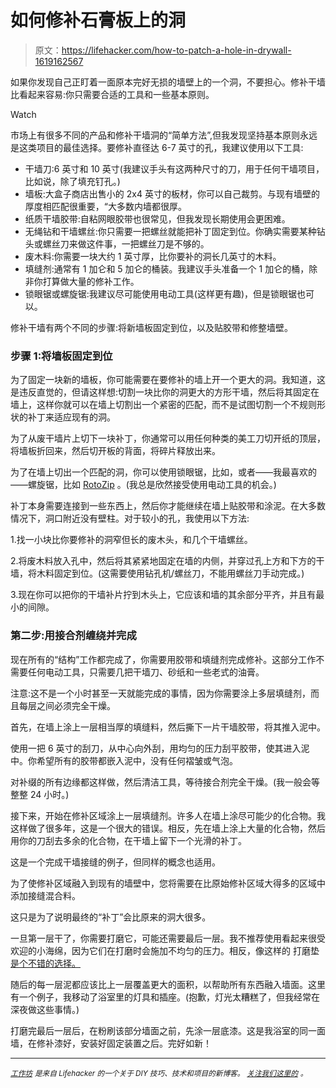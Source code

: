 # 如何修补石膏板上的洞

> 原文：<https://lifehacker.com/how-to-patch-a-hole-in-drywall-1619162567>

如果你发现自己正盯着一面原本完好无损的墙壁上的一个洞，不要担心。修补干墙比看起来容易:你只需要合适的工具和一些基本原则。

Watch

市场上有很多不同的产品和修补干墙洞的“简单方法”,但我发现坚持基本原则永远是这类项目的最佳选择。要修补直径达 6-7 英寸的孔，我建议使用以下工具:

*   干墙刀:6 英寸和 10 英寸(我建议手头有这两种尺寸的刀，用于任何干墙项目，比如说，除了填充钉孔。)
*   墙板:大盒子商店出售小的 2x4 英寸的板材，你可以自己裁剪。与现有墙壁的厚度相匹配很重要，“大多数内墙都很厚。
*   纸质干墙胶带:自粘网眼胶带也很常见，但我发现长期使用会更困难。
*   无绳钻和干墙螺丝:你只需要一把螺丝就能把补丁固定到位。你确实需要某种钻头或螺丝刀来做这件事，一把螺丝刀是不够的。
*   废木料:你需要一块大约 1 英寸厚，比你要补的洞长几英寸的木料。
*   填缝剂:通常有 1 加仑和 5 加仑的桶装。我建议手头准备一个 1 加仑的桶，除非你打算做大量的修补工作。
*   锁眼锯或螺旋锯:我建议尽可能使用电动工具(这样更有趣)，但是锁眼锯也可以。

修补干墙有两个不同的步骤:将新墙板固定到位，以及贴胶带和修整墙壁。

### **步骤 1:将墙板固定到位**

为了固定一块新的墙板，你可能需要在要修补的墙上开一个更大的洞。我知道，这是违反直觉的，但请这样想:切割一块比你的洞更大的方形干墙，然后将其固定在墙上，这样你就可以在墙上切割出一个紧密的匹配，而不是试图切割一个不规则形状的补丁来适应现有的洞。

为了从废干墙片上切下一块补丁，你通常可以用任何种类的美工刀切开纸的顶层，将墙板折回来，然后切开板的背面，将碎片释放出来。

为了在墙上切出一个匹配的洞，你可以使用锁眼锯，比如，或者——我最喜欢的——螺旋锯，比如 [RotoZip](http://www.rotozip.com/en-us/Pages/Rotozip.aspx) 。(我总是欣然接受使用电动工具的机会。)

补丁本身需要连接到一些东西上，然后你才能继续在墙上贴胶带和涂泥。在大多数情况下，洞口附近没有壁柱。对于较小的孔，我使用以下方法:

1.找一小块比你要修补的洞窄但长的废木头，和几个干墙螺丝。

2.将废木料放入孔中，然后将其紧紧地固定在墙的内侧，并穿过孔上方和下方的干墙，将木料固定到位。(这需要使用钻孔机/螺丝刀，不能用螺丝刀手动完成。)

3.现在你可以把你的干墙补片拧到木头上，它应该和墙的其余部分平齐，并且有最小的间隙。

### **第二步:用接合剂缠绕并完成**

现在所有的“结构”工作都完成了，你需要用胶带和填缝剂完成修补。这部分工作不需要任何电动工具，只需要几把干墙刀、砂纸和一些老式的油膏。

注意:这不是一个小时甚至一天就能完成的事情，因为你需要涂上多层填缝剂，而且每层之间必须完全干燥。

首先，在墙上涂上一层相当厚的填缝料，然后撕下一片干墙胶带，将其推入泥中。

使用一把 6 英寸的刮刀，从中心向外刮，用均匀的压力刮平胶带，使其进入泥中。你希望所有的胶带都嵌入泥中，没有任何褶皱或气泡。

对补缀的所有边缘都这样做，然后清洁工具，等待接合剂完全干燥。(我一般会等整整 24 小时。)

接下来，开始在修补区域涂上一层填缝剂。许多人在墙上涂尽可能少的化合物。我这样做了很多年，这是一个很大的错误。相反，先在墙上涂上大量的化合物，然后用你的刀刮去多余的化合物，在干墙上留下一个光滑的补丁。

这是一个完成干墙接缝的例子，但同样的概念也适用。

为了使修补区域融入到现有的墙壁中，您将需要在比原始修补区域大得多的区域中添加接缝混合料。

这只是为了说明最终的“补丁”会比原来的洞大很多。

一旦第一层干了，你需要打磨它，可能还需要最后一层。我不推荐使用看起来很受欢迎的小海绵，因为它们在打磨时会施加不均匀的压力。相反，像这样的 打磨垫 [是个不错的选择。](http://www.lowes.com/pd_73474-98-DRHS-008_0__)

随后的每一层泥都应该比上一层覆盖更大的面积，以帮助所有东西融入墙面。这里有一个例子，我移动了浴室里的灯具和插座。(抱歉，灯光太糟糕了，但我经常在深夜做这些事情。)

打磨完最后一层后，在粉刷该部分墙面之前，先涂一层底漆。这是我浴室的同一面墙，在修补漆好，安装好固定装置之后。完好如新！

* * *

[<small>*工作坊*</small>](http://workshop.lifehacker.com/) <small>*是来自 Lifehacker 的一个关于 DIY 技巧、技术和项目的新博客。*</small> [<small>*关注我们这里的*</small>](https://twitter.com/WorkshopLH) <small>*。*</small>